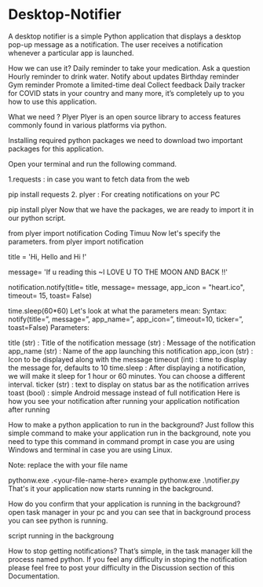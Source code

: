# Desktop-Notifier
A desktop notifier is a simple Python application that displays a desktop pop-up message as a notification. The user receives a notification whenever a particular app is launched.

How we can use it?
Daily reminder to take your medication.
Ask a question
Hourly reminder to drink water.
Notify about updates
Birthday reminder
Gym reminder
Promote a limited-time deal
Collect feedback
Daily tracker for COVID stats in your country
and many more, it’s completely up to you how to use this application.

What we need ?
Plyer
Plyer is an open source library to access features commonly found in various platforms via python.

Installing required python packages
we need to download two important packages for this application.

Open your terminal and run the following command.

1.requests :
in case you want to fetch data from the web

 pip install requests
2. plyer :
For creating notifications on your PC

pip install plyer
Now that we have the packages, we are ready to import it in our python script.

from plyer import notification
Coding Timuu
Now let's specify the parameters.
from plyer import notification

title = 'Hi, Hello and Hi !'

message= 'If u reading this ~I LOVE U TO THE MOON AND BACK !!'

notification.notify(title= title,
                    message= message,
                    app_icon = "heart.ico",
                    timeout= 15,
                    toast= False)

time.sleep(60*60)
Let's look at what the parameters mean:
Syntax: notify(title=”, message=”, app_name=”, app_icon=”, timeout=10, ticker=”, toast=False)
Parameters:

title (str) : Title of the notification
message (str) : Message of the notification
app_name (str) : Name of the app launching this notification
app_icon (str) : Icon to be displayed along with the message
timeout (int) : time to display the message for, defaults to 10
time.sleep : After displaying a notification, we will make it sleep for 1 hour or 60 minutes. You can choose a different interval.
ticker (str) : text to display on status bar as the notification arrives
toast (bool) : simple Android message instead of full notification
Here is how you see your notification after running your application
notification after running

How to make a python application to run in the background?
Just follow this simple command to make your application run in the background, note you need to type this command in command prompt in case you are using Windows and terminal in case you are using Linux.

Note: replace the <your-file-name-here> with your file name

pythonw.exe .\<your-file-name-here>
example 
pythonw.exe .\notifier.py
That's it your application now starts running in the background.

How do you confirm that your application is running in the background?
open task manager in your pc and you can see that in background process you can see python is running.

script running in the backgroung

How to stop getting notifications?
That’s simple, in the task manager kill the process named python. If you feel any difficulty in stoping the notification please feel free to post your difficulty in the Discussion section of this Documentation.
